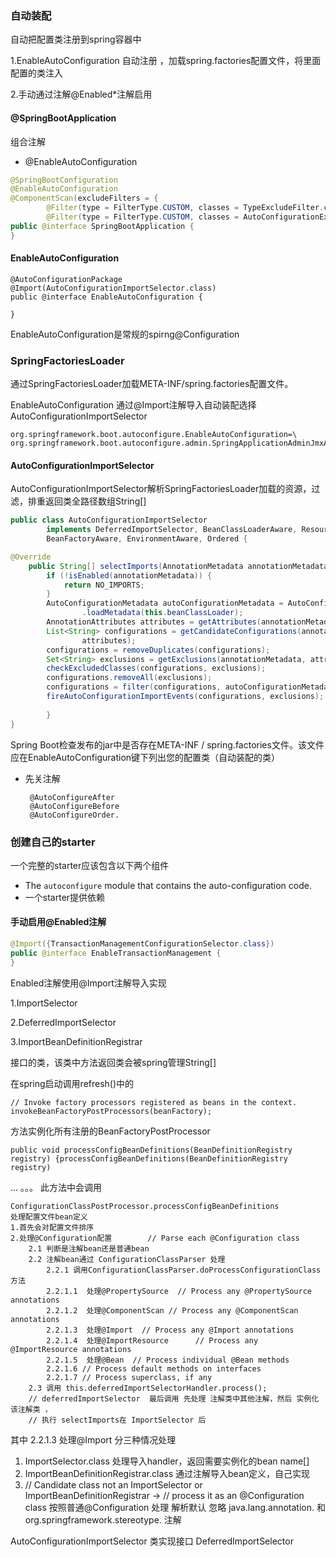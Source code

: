 ###	自动装配

自动把配置类注册到spring容器中

1.EnableAutoConfiguration 自动注册 ，加载spring.factories配置文件，将里面配置的类注入

2.手动通过注解@Enabled*注解启用

####	@SpringBootApplication

组合注解

- @EnableAutoConfiguration

```java
@SpringBootConfiguration
@EnableAutoConfiguration
@ComponentScan(excludeFilters = {
		@Filter(type = FilterType.CUSTOM, classes = TypeExcludeFilter.class),
		@Filter(type = FilterType.CUSTOM, classes = AutoConfigurationExcludeFilter.class) })
public @interface SpringBootApplication {
}
```

####	EnableAutoConfiguration

```
@AutoConfigurationPackage
@Import(AutoConfigurationImportSelector.class)
public @interface EnableAutoConfiguration {

}
```

EnableAutoConfiguration是常规的spirng@Configuration

###	SpringFactoriesLoader

通过SpringFactoriesLoader加载META-INF/spring.factories配置文件。

EnableAutoConfiguration 通过@Import注解导入自动装配选择AutoConfigurationImportSelector

```properties
org.springframework.boot.autoconfigure.EnableAutoConfiguration=\
org.springframework.boot.autoconfigure.admin.SpringApplicationAdminJmxAutoConfiguration,\
```



####	AutoConfigurationImportSelector

AutoConfigurationImportSelector解析SpringFactoriesLoader加载的资源，过滤，排重返回类全路径数组String[]

```java
public class AutoConfigurationImportSelector
		implements DeferredImportSelector, BeanClassLoaderAware, ResourceLoaderAware,
		BeanFactoryAware, EnvironmentAware, Ordered {

@Override
	public String[] selectImports(AnnotationMetadata annotationMetadata) {
		if (!isEnabled(annotationMetadata)) {
			return NO_IMPORTS;
		}
		AutoConfigurationMetadata autoConfigurationMetadata = AutoConfigurationMetadataLoader
				.loadMetadata(this.beanClassLoader);
		AnnotationAttributes attributes = getAttributes(annotationMetadata);
		List<String> configurations = getCandidateConfigurations(annotationMetadata,
				attributes);
		configurations = removeDuplicates(configurations);
		Set<String> exclusions = getExclusions(annotationMetadata, attributes);
		checkExcludedClasses(configurations, exclusions);
		configurations.removeAll(exclusions);
		configurations = filter(configurations, autoConfigurationMetadata);
		fireAutoConfigurationImportEvents(configurations, exclusions);
		
		}
}		

```

Spring Boot检查发布的jar中是否存在META-INF / spring.factories文件。该文件应在EnableAutoConfiguration键下列出您的配置类（自动装配的类）

- 先关注解

  ```
   @AutoConfigureAfter
   @AutoConfigureBefore
   @AutoConfigureOrder.
  ```
###	创建自己的starter

一个完整的starter应该包含以下两个组件

- The `autoconfigure` module that contains the auto-configuration code.
- 一个starter提供依赖

####	手动启用@Enabled注解

```java
@Import({TransactionManagementConfigurationSelector.class})
public @interface EnableTransactionManagement {
}
```
Enabled注解使用@Import注解导入实现

1.ImportSelector

2.DeferredImportSelector

3.ImportBeanDefinitionRegistrar

接口的类，该类中方法返回类会被spring管理String[] 

在spring启动调用refresh()中的
```
// Invoke factory processors registered as beans in the context.
invokeBeanFactoryPostProcessors(beanFactory);
```
方法实例化所有注册的BeanFactoryPostProcessor
```
public void processConfigBeanDefinitions(BeanDefinitionRegistry registry) {processConfigBeanDefinitions(BeanDefinitionRegistry registry) 
```
...
。。。
此方法中会调用
```
ConfigurationClassPostProcessor.processConfigBeanDefinitions
处理配置文件bean定义
1.首先会对配置文件排序
2.处理@Configuration配置		// Parse each @Configuration class
	2.1 判断是注解bean还是普通bean
	2.2 注解bean通过 ConfigurationClassParser 处理
		2.2.1 调用ConfigurationClassParser.doProcessConfigurationClass方法
		2.2.1.1  处理@PropertySource	// Process any @PropertySource annotations
		2.2.1.2  处理@ComponentScan // Process any @ComponentScan annotations
		2.2.1.3  处理@Import 	// Process any @Import annotations
		2.2.1.4  处理@ImportResource  	// Process any @ImportResource annotations
		2.2.1.5  处理@Bean  // Process individual @Bean methods
		2.2.1.6 // Process default methods on interfaces
		2.2.1.7 // Process superclass, if any
	2.3 调用 this.deferredImportSelectorHandler.process();	 
	// deferredImportSelector  最后调用 先处理 注解类中其他注解，然后 实例化该注解类 ，
	// 执行 selectImports在 ImportSelector 后 
```
其中  2.2.1.3  处理@Import 分三种情况处理
1. ImportSelector.class 处理导入handler，返回需要实例化的bean name[]
2. ImportBeanDefinitionRegistrar.class 通过注解导入bean定义，自己实现
3. 	// Candidate class not an ImportSelector or ImportBeanDefinitionRegistrar ->
	// process it as an @Configuration class
	按照普通@Configuration 处理
解析默认 忽略 java.lang.annotation.  和 org.springframework.stereotype. 注解

AutoConfigurationImportSelector 类实现接口 DeferredImportSelector
